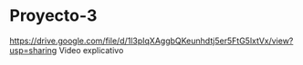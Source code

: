 # Proyecto-3
https://drive.google.com/file/d/1l3pIqXAggbQKeunhdtj5er5FtG5lxtVx/view?usp=sharing
Video explicativo
